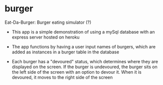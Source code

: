 # burger
Eat-Da-Burger: Burger eating simulator (?)

* This app is a simple demonstration of using a mySql database with an express server hosted on heroku

* The app functions by having a user input names of burgers, which are added as instances in a burger table in the database

* Each burger has a "devoured" status, which determines where they are displayed on the screen. If the burger is undevoured, the burger sits on the left side of the screen with an option to devour it. When it is devoured, it moves to the right side of the screen